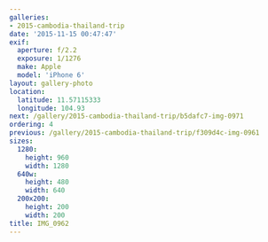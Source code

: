 ```yaml
---
galleries:
- 2015-cambodia-thailand-trip
date: '2015-11-15 00:47:47'
exif:
  aperture: f/2.2
  exposure: 1/1276
  make: Apple
  model: 'iPhone 6'
layout: gallery-photo
location:
  latitude: 11.57115333
  longitude: 104.93
next: /gallery/2015-cambodia-thailand-trip/b5dafc7-img-0971
ordering: 4
previous: /gallery/2015-cambodia-thailand-trip/f309d4c-img-0961
sizes:
  1280:
    height: 960
    width: 1280
  640w:
    height: 480
    width: 640
  200x200:
    height: 200
    width: 200
title: IMG_0962
---
```

